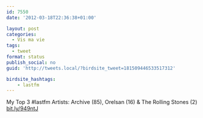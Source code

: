 ```yaml
---
id: 7550
date: '2012-03-18T22:36:38+01:00'

layout: post
categories:
  - Vis ma vie
tags:
  - tweet
format: status
publish_social: no
guid: 'http://tweets.local/?birdsite_tweet=181509446533517312'

birdsite_hashtags:
    - lastfm
---
```


My Top 3 #lastfm Artists: Archive (85), Orelsan (16) &amp; The Rolling Stones (2) [bit.ly/949ntJ](http://bit.ly/949ntJ)